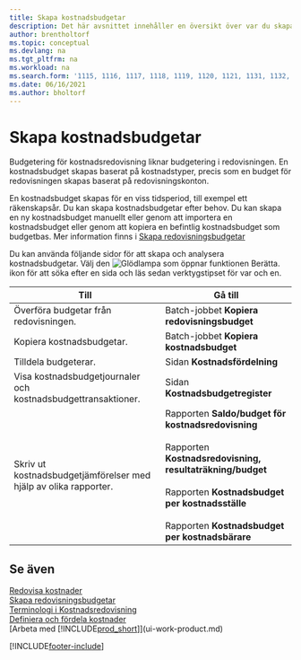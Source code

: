 ```yaml
---
title: Skapa kostnadsbudgetar
description: Det här avsnittet innehåller en översikt över var du skapar och analyserar kostnadsbudgetar. Budgetering för kostnadsredovisning liknar budgetering i redovisningen.
author: brentholtorf
ms.topic: conceptual
ms.devlang: na
ms.tgt_pltfrm: na
ms.workload: na
ms.search.form: '1115, 1116, 1117, 1118, 1119, 1120, 1121, 1131, 1132, 1133'
ms.date: 06/16/2021
ms.author: bholtorf
---
```

# <a name="creating-cost-budgets"></a>Skapa kostnadsbudgetar

Budgetering för kostnadsredovisning liknar budgetering i redovisningen. En kostnadsbudget skapas baserat på kostnadstyper, precis som en budget för redovisningen skapas baserat på redovisningskonton.  

En kostnadsbudget skapas för en viss tidsperiod, till exempel ett räkenskapsår. Du kan skapa kostnadsbudgetar efter behov. Du kan skapa en ny kostnadsbudget manuellt eller genom att importera en kostnadsbudget eller genom att kopiera en befintlig kostnadsbudget som budgetbas. Mer information finns i [Skapa redovisningsbudgetar](finance-how-create-budgets.md)

Du kan använda följande sidor för att skapa och analysera kostnadsbudgetar. Välj den ![Glödlampa som öppnar funktionen Berätta.](media/ui-search/search_small.png "Berätta för mig vad du vill göra") ikon för att söka efter en sida och läs sedan verktygstipset för var och en.

|Till|Gå till|  
|--------|---------|  
|Överföra budgetar från redovisningen.|Batch-jobbet **Kopiera redovisningsbudget**|  
|Kopiera kostnadsbudgetar.|Batch-jobbet **Kopiera kostnadsbudget**|  
|Tilldela budgeterar.|Sidan **Kostnadsfördelning**|  
|Visa kostnadsbudgetjournaler och kostnadsbudgettransaktioner.|Sidan **Kostnadsbudgetregister**|  
|Skriv ut kostnadsbudgetjämförelser med hjälp av olika rapporter.|Rapporten **Saldo/budget för kostnadsredovisning**<br /><br /> Rapporten **Kostnadsredovisning, resultaträkning/budget**<br /><br /> Rapporten **Kostnadsbudget per kostnadsställe**<br /><br /> Rapporten **Kostnadsbudget per kostnadsbärare**|  

## <a name="see-also"></a>Se även

[Redovisa kostnader](finance-manage-cost-accounting.md)  
[Skapa redovisningsbudgetar](finance-how-create-budgets.md)  
[Terminologi i Kostnadsredovisning](finance-terminology-in-cost-accounting.md)  
[Definiera och fördela kostnader](finance-define-and-allocate-costs.md)  
[Arbeta med [!INCLUDE[prod_short](includes/prod_short.md)]](ui-work-product.md)


[!INCLUDE[footer-include](includes/footer-banner.md)]
